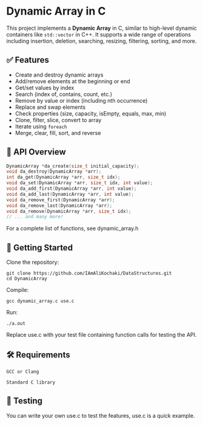 # Dynamic Array in C

This project implements a **Dynamic Array** in C, similar to high-level dynamic containers like `std::vector` in C++. It supports a wide range of operations including insertion, deletion, searching, resizing, filtering, sorting, and more.


## ✅ Features

- Create and destroy dynamic arrays
- Add/remove elements at the beginning or end
- Get/set values by index
- Search (index of, contains, count, etc.)
- Remove by value or index (including nth occurrence)
- Replace and swap elements
- Check properties (size, capacity, isEmpty, equals, max, min)
- Clone, filter, slice, convert to array
- Iterate using `foreach`
- Merge, clear, fill, sort, and reverse

## 🔧 API Overview

```c
DynamicArray *da_create(size_t initial_capacity);
void da_destroy(DynamicArray *arr);
int da_get(DynamicArray *arr, size_t idx);
void da_set(DynamicArray *arr, size_t idx, int value);
void da_add_first(DynamicArray *arr, int value);
void da_add_last(DynamicArray *arr, int value);
void da_remove_first(DynamicArray *arr);
void da_remove_last(DynamicArray *arr);
void da_remove(DynamicArray *arr, size_t idx);
// ... and many more!
```
For a complete list of functions, see dynamic_array.h

## 🚀 Getting Started

Clone the repository:

    git clone https://github.com/IAmAliKochaki/DataStructures.git 
    cd DynamicArray

Compile:

    gcc dynamic_array.c use.c

Run:

    ./a.out

Replace use.c with your test file containing function calls for testing the API.

## 🛠️ Requirements

    GCC or Clang

    Standard C library


## 🧪 Testing

You can write your own use.c to test the features, use.c is a quick example.
